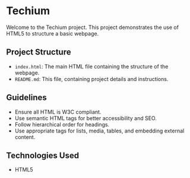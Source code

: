 # Techium

Welcome to the Techium project. This project demonstrates the use of HTML5 to structure a basic webpage.

## Project Structure

- `index.html`: The main HTML file containing the structure of the webpage.
- `README.md`: This file, containing project details and instructions.

## Guidelines

- Ensure all HTML is W3C compliant.
- Use semantic HTML tags for better accessibility and SEO.
- Follow hierarchical order for headings.
- Use appropriate tags for lists, media, tables, and embedding external content.

## Technologies Used

- HTML5
